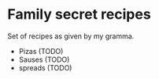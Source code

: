 # Family secret recipes

Set of recipes as given by my gramma.

- Pizas (TODO)
- Sauses (TODO)
- spreads (TODO)
